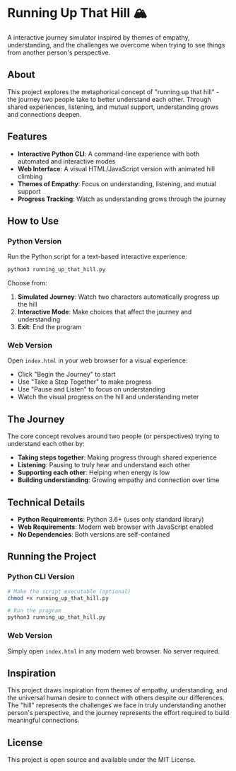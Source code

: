 # Running Up That Hill 🏔️

A interactive journey simulator inspired by themes of empathy, understanding, and the challenges we overcome when trying to see things from another person's perspective.

## About

This project explores the metaphorical concept of "running up that hill" - the journey two people take to better understand each other. Through shared experiences, listening, and mutual support, understanding grows and connections deepen.

## Features

- **Interactive Python CLI**: A command-line experience with both automated and interactive modes
- **Web Interface**: A visual HTML/JavaScript version with animated hill climbing
- **Themes of Empathy**: Focus on understanding, listening, and mutual support
- **Progress Tracking**: Watch as understanding grows through the journey

## How to Use

### Python Version
Run the Python script for a text-based interactive experience:

```bash
python3 running_up_that_hill.py
```

Choose from:
1. **Simulated Journey**: Watch two characters automatically progress up the hill
2. **Interactive Mode**: Make choices that affect the journey and understanding
3. **Exit**: End the program

### Web Version
Open `index.html` in your web browser for a visual experience:

- Click "Begin the Journey" to start
- Use "Take a Step Together" to make progress
- Use "Pause and Listen" to focus on understanding
- Watch the visual progress on the hill and understanding meter

## The Journey

The core concept revolves around two people (or perspectives) trying to understand each other by:

- **Taking steps together**: Making progress through shared experience
- **Listening**: Pausing to truly hear and understand each other
- **Supporting each other**: Helping when energy is low
- **Building understanding**: Growing empathy and connection over time

## Technical Details

- **Python Requirements**: Python 3.6+ (uses only standard library)
- **Web Requirements**: Modern web browser with JavaScript enabled
- **No Dependencies**: Both versions are self-contained

## Running the Project

### Python CLI Version
```bash
# Make the script executable (optional)
chmod +x running_up_that_hill.py

# Run the program
python3 running_up_that_hill.py
```

### Web Version
Simply open `index.html` in any modern web browser. No server required.

## Inspiration

This project draws inspiration from themes of empathy, understanding, and the universal human desire to connect with others despite our differences. The "hill" represents the challenges we face in truly understanding another person's perspective, and the journey represents the effort required to build meaningful connections.

## License

This project is open source and available under the MIT License.
